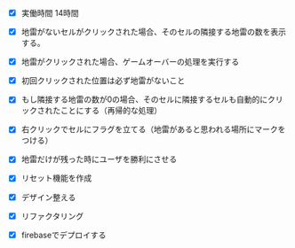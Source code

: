 - [x] 実働時間 14時間

- [x] 地雷がないセルがクリックされた場合、そのセルの隣接する地雷の数を表示する。
- [x] 地雷がクリックされた場合、ゲームオーバーの処理を実行する
- [x] 初回クリックされた位置は必ず地雷がないこと
- [x] もし隣接する地雷の数が0の場合、そのセルに隣接するセルも自動的にクリックされたことにする（再帰的な処理）
- [x] 右クリックでセルにフラグを立てる（地雷があると思われる場所にマークをつける）
- [x] 地雷だけが残った時にユーザを勝利にさせる
- [x] リセット機能を作成

- [x] デザイン整える
- [x] リファクタリング
- [x] firebaseでデプロイする
